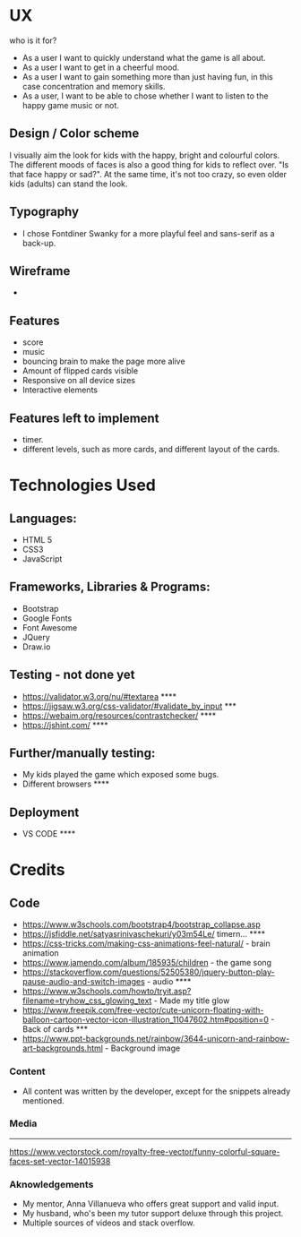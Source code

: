 # UX

who is it for?
* As a user I want to quickly understand what the game is all about.
* As a user I want to get in a cheerful mood.
* As a user I want to gain something more than just having fun, in this case concentration and memory skills.
* As a user, I want to be able to chose whether I want to listen to the happy game music or not.


## Design / Color scheme

I visually aim the look for kids with the happy, bright and colourful colors. The different moods of faces is also a good thing for kids to reflect over. "Is that face happy or sad?".
At the same time, it's not too crazy, so even older kids (adults) can stand the look.

## Typography

* I chose Fontdiner Swanky for a more playful feel and sans-serif as a back-up.

## Wireframe

* 

## Features

* score 
* music
* bouncing brain to make the page more alive
* Amount of flipped cards visible
* Responsive on all device sizes
* Interactive elements


## Features left to implement

* timer.
* different levels, such as more cards, and different layout of the cards.

# Technologies Used

## Languages:

* HTML 5
* CSS3
* JavaScript


## Frameworks, Libraries & Programs:  

* Bootstrap      
* Google Fonts
* Font Awesome
* JQuery 
* Draw.io

## Testing  - not done yet

* https://validator.w3.org/nu/#textarea     ****
* https://jigsaw.w3.org/css-validator/#validate_by_input   ***
* https://webaim.org/resources/contrastchecker/    ****
* https://jshint.com/  ****

## Further/manually testing:

* My kids played the game which exposed some bugs.
* Different browsers    ****

## Deployment

* VS CODE ****

# Credits

## Code

* https://www.w3schools.com/bootstrap4/bootstrap_collapse.asp
* https://jsfiddle.net/satyasrinivaschekuri/y03m54Le/ timern... ****
* https://css-tricks.com/making-css-animations-feel-natural/  - brain animation
* https://www.jamendo.com/album/185935/children - the game song
* https://stackoverflow.com/questions/52505380/jquery-button-play-pause-audio-and-switch-images - audio ****
* https://www.w3schools.com/howto/tryit.asp?filename=tryhow_css_glowing_text - Made my title glow
* https://www.freepik.com/free-vector/cute-unicorn-floating-with-balloon-cartoon-vector-icon-illustration_11047602.htm#position=0  - Back of cards ***
* https://www.ppt-backgrounds.net/rainbow/3644-unicorn-and-rainbow-art-backgrounds.html - Background image

### Content

* All content was written by the developer, except for the snippets already mentioned.


### Media

* *****

https://www.vectorstock.com/royalty-free-vector/funny-colorful-square-faces-set-vector-14015938

### Aknowledgements

* My mentor, Anna Villanueva who offers great support and valid input.
* My husband, who's been my tutor support deluxe through this project.
* Multiple sources of videos and stack overflow.
